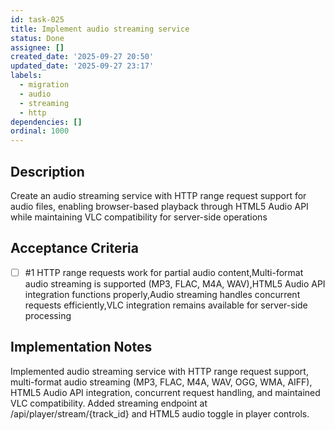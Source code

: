 ```yaml
---
id: task-025
title: Implement audio streaming service
status: Done
assignee: []
created_date: '2025-09-27 20:50'
updated_date: '2025-09-27 23:17'
labels:
  - migration
  - audio
  - streaming
  - http
dependencies: []
ordinal: 1000
---
```


## Description

Create an audio streaming service with HTTP range request support for audio files, enabling browser-based playback through HTML5 Audio API while maintaining VLC compatibility for server-side operations

## Acceptance Criteria
<!-- AC:BEGIN -->
- [ ] #1 HTTP range requests work for partial audio content,Multi-format audio streaming is supported (MP3, FLAC, M4A, WAV),HTML5 Audio API integration functions properly,Audio streaming handles concurrent requests efficiently,VLC integration remains available for server-side processing
<!-- AC:END -->

## Implementation Notes

Implemented audio streaming service with HTTP range request support, multi-format audio streaming (MP3, FLAC, M4A, WAV, OGG, WMA, AIFF), HTML5 Audio API integration, concurrent request handling, and maintained VLC compatibility. Added streaming endpoint at /api/player/stream/{track_id} and HTML5 audio toggle in player controls.
